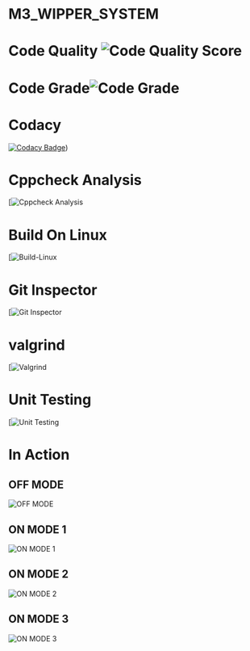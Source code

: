 # M3_WIPPER_SYSTEM
# Code Quality ![Code Quality Score](https://api.codiga.io/project/33392/score/svg)
# Code Grade![Code Grade](https://api.codiga.io/project/33392/status/svg)
# Codacy 
[![Codacy Badge](https://app.codacy.com/project/badge/Grade/ff4cad57313d43628c988283945a7932)](https://www.codacy.com/gh/Gayathri-karthikeyan/M3_WIPER_SYSTEM/dashboard?utm_source=github.com&amp;utm_medium=referral&amp;utm_content=Gayathri-karthikeyan/M3_WIPER_SYSTEM&amp;utm_campaign=Badge_Grade))
# Cppcheck Analysis
[![Cppcheck Analysis]()
# Build On Linux
[![Build-Linux]()
# Git Inspector
[![Git Inspector]()
# valgrind
[![Valgrind]()
# Unit Testing
[![Unit Testing]()
# In Action
## OFF MODE
![OFF MODE](https://user-images.githubusercontent.com/92981586/168258579-9ec545b8-dfcb-4f52-bd2a-40c5dc823a76.PNG)
## ON MODE 1
![ON MODE 1](https://user-images.githubusercontent.com/92981586/168258667-dcf16c1f-6051-4d49-9360-2030cee9280e.PNG)
## ON MODE 2
![ON MODE 2](https://user-images.githubusercontent.com/92981586/168259695-228b7d78-b590-4460-b2b8-3448dbfa38e6.png)
## ON MODE 3
![ON MODE 3](https://user-images.githubusercontent.com/92981586/168259791-94b13ec4-45f0-479a-aa15-d696d4b618a6.PNG)

